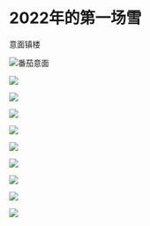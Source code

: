 # 2022年的第一场雪

意面镇楼

![番茄意面](https://0.z.wiki/images/20220123/19944f72b67a41c8ab540f84a9f92c90.png?x-oss-process=style/z.wiki)


![](https://1.z.wiki/images/20220123/f414e7c48b83488bbaa01c306fa813d3.png?x-oss-process=style/z.wiki)


![](https://2.z.wiki/images/20220123/f6b7f5cec4ff4013a3883727e8a880c5.png?x-oss-process=style/z.wiki)

![](https://3.z.wiki/images/20220123/2aa5f7747b9544a2bf721f12d8863acc.png?x-oss-process=style/z.wiki)

![](https://4.z.wiki/images/20220123/da52c0aecde248fa85eb2566623d37e4.png?x-oss-process=style/z.wiki)

![](https://0.z.wiki/images/20220123/f3d39c796f374c7d827cf682fd8cd6b7.png?x-oss-process=style/z.wiki)

![](https://1.z.wiki/images/20220123/357104453c74447da1bedf364125d5c7.png?x-oss-process=style/z.wiki)

![](https://2.z.wiki/images/20220123/8223759e6285409a8e063660ba3ab5de.png?x-oss-process=style/z.wiki)

![](https://3.z.wiki/images/20220123/57c0091219a0465899257da8b0050a86.png?x-oss-process=style/z.wiki)

![](https://4.z.wiki/images/20220123/9e1ba343387f4b31b4621735622315e2.png?x-oss-process=style/z.wiki)

